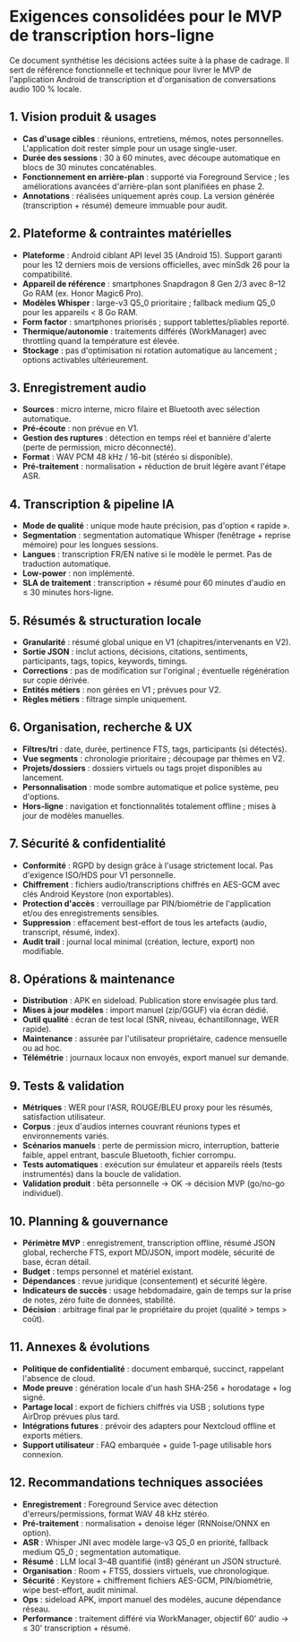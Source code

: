 # Exigences consolidées pour le MVP de transcription hors-ligne

Ce document synthétise les décisions actées suite à la phase de cadrage. Il sert de référence
fonctionnelle et technique pour livrer le MVP de l'application Android de transcription et
d'organisation de conversations audio 100 % locale.

## 1. Vision produit & usages
- **Cas d'usage cibles** : réunions, entretiens, mémos, notes personnelles. L'application doit rester simple pour un usage single-user.
- **Durée des sessions** : 30 à 60 minutes, avec découpe automatique en blocs de 30 minutes concaténables.
- **Fonctionnement en arrière-plan** : supporté via Foreground Service ; les améliorations avancées d'arrière-plan sont planifiées en phase 2.
- **Annotations** : réalisées uniquement après coup. La version générée (transcription + résumé) demeure immuable pour audit.

## 2. Plateforme & contraintes matérielles
- **Plateforme** : Android ciblant API level 35 (Android 15). Support garanti pour les 12 derniers mois de versions officielles, avec minSdk 26 pour la compatibilité.
- **Appareil de référence** : smartphones Snapdragon 8 Gen 2/3 avec 8–12 Go RAM (ex. Honor Magic6 Pro).
- **Modèles Whisper** : large-v3 Q5_0 prioritaire ; fallback medium Q5_0 pour les appareils < 8 Go RAM.
- **Form factor** : smartphones priorisés ; support tablettes/pliables reporté.
- **Thermique/autonomie** : traitements différés (WorkManager) avec throttling quand la température est élevée.
- **Stockage** : pas d'optimisation ni rotation automatique au lancement ; options activables ultérieurement.

## 3. Enregistrement audio
- **Sources** : micro interne, micro filaire et Bluetooth avec sélection automatique.
- **Pré-écoute** : non prévue en V1.
- **Gestion des ruptures** : détection en temps réel et bannière d'alerte (perte de permission, micro déconnecté).
- **Format** : WAV PCM 48 kHz / 16-bit (stéréo si disponible).
- **Pré-traitement** : normalisation + réduction de bruit légère avant l'étape ASR.

## 4. Transcription & pipeline IA
- **Mode de qualité** : unique mode haute précision, pas d'option « rapide ».
- **Segmentation** : segmentation automatique Whisper (fenêtrage + reprise mémoire) pour les longues sessions.
- **Langues** : transcription FR/EN native si le modèle le permet. Pas de traduction automatique.
- **Low-power** : non implémenté.
- **SLA de traitement** : transcription + résumé pour 60 minutes d'audio en ≤ 30 minutes hors-ligne.

## 5. Résumés & structuration locale
- **Granularité** : résumé global unique en V1 (chapitres/intervenants en V2).
- **Sortie JSON** : inclut actions, décisions, citations, sentiments, participants, tags, topics, keywords, timings.
- **Corrections** : pas de modification sur l'original ; éventuelle régénération sur copie dérivée.
- **Entités métiers** : non gérées en V1 ; prévues pour V2.
- **Règles métiers** : filtrage simple uniquement.

## 6. Organisation, recherche & UX
- **Filtres/tri** : date, durée, pertinence FTS, tags, participants (si détectés).
- **Vue segments** : chronologie prioritaire ; découpage par thèmes en V2.
- **Projets/dossiers** : dossiers virtuels ou tags projet disponibles au lancement.
- **Personnalisation** : mode sombre automatique et police système, peu d'options.
- **Hors-ligne** : navigation et fonctionnalités totalement offline ; mises à jour de modèles manuelles.

## 7. Sécurité & confidentialité
- **Conformité** : RGPD by design grâce à l'usage strictement local. Pas d'exigence ISO/HDS pour V1 personnelle.
- **Chiffrement** : fichiers audio/transcriptions chiffrés en AES-GCM avec clés Android Keystore (non exportables).
- **Protection d'accès** : verrouillage par PIN/biométrie de l'application et/ou des enregistrements sensibles.
- **Suppression** : effacement best-effort de tous les artefacts (audio, transcript, résumé, index).
- **Audit trail** : journal local minimal (création, lecture, export) non modifiable.

## 8. Opérations & maintenance
- **Distribution** : APK en sideload. Publication store envisagée plus tard.
- **Mises à jour modèles** : import manuel (zip/GGUF) via écran dédié.
- **Outil qualité** : écran de test local (SNR, niveau, échantillonnage, WER rapide).
- **Maintenance** : assurée par l'utilisateur propriétaire, cadence mensuelle ou ad hoc.
- **Télémétrie** : journaux locaux non envoyés, export manuel sur demande.

## 9. Tests & validation
- **Métriques** : WER pour l'ASR, ROUGE/BLEU proxy pour les résumés, satisfaction utilisateur.
- **Corpus** : jeux d'audios internes couvrant réunions types et environnements variés.
- **Scénarios manuels** : perte de permission micro, interruption, batterie faible, appel entrant, bascule Bluetooth, fichier corrompu.
- **Tests automatiques** : exécution sur émulateur et appareils réels (tests instrumentés) dans la boucle de validation.
- **Validation produit** : bêta personnelle → OK → décision MVP (go/no-go individuel).

## 10. Planning & gouvernance
- **Périmètre MVP** : enregistrement, transcription offline, résumé JSON global, recherche FTS, export MD/JSON, import modèle, sécurité de base, écran détail.
- **Budget** : temps personnel et matériel existant.
- **Dépendances** : revue juridique (consentement) et sécurité légère.
- **Indicateurs de succès** : usage hebdomadaire, gain de temps sur la prise de notes, zéro fuite de données, stabilité.
- **Décision** : arbitrage final par le propriétaire du projet (qualité > temps > coût).

## 11. Annexes & évolutions
- **Politique de confidentialité** : document embarqué, succinct, rappelant l'absence de cloud.
- **Mode preuve** : génération locale d'un hash SHA-256 + horodatage + log signé.
- **Partage local** : export de fichiers chiffrés via USB ; solutions type AirDrop prévues plus tard.
- **Intégrations futures** : prévoir des adapters pour Nextcloud offline et exports métiers.
- **Support utilisateur** : FAQ embarquée + guide 1-page utilisable hors connexion.

## 12. Recommandations techniques associées
- **Enregistrement** : Foreground Service avec détection d'erreurs/permissions, format WAV 48 kHz stéréo.
- **Pré-traitement** : normalisation + denoise léger (RNNoise/ONNX en option).
- **ASR** : Whisper JNI avec modèle large-v3 Q5_0 en priorité, fallback medium Q5_0 ; segmentation automatique.
- **Résumé** : LLM local 3–4B quantifié (int8) générant un JSON structuré.
- **Organisation** : Room + FTS5, dossiers virtuels, vue chronologique.
- **Sécurité** : Keystore + chiffrement fichiers AES-GCM, PIN/biométrie, wipe best-effort, audit minimal.
- **Ops** : sideload APK, import manuel des modèles, aucune dépendance réseau.
- **Performance** : traitement différé via WorkManager, objectif 60' audio → ≤ 30' transcription + résumé.

